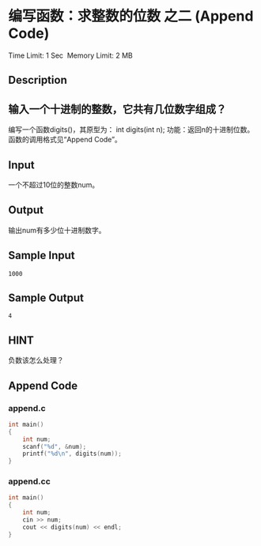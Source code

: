 # 编写函数：求整数的位数 之二 (Append Code)
Time Limit: 1 Sec  Memory Limit: 2 MB


## Description
输入一个十进制的整数，它共有几位数字组成？
-----------------------------------------------------------------------------
编写一个函数digits()，其原型为：
int digits(int n);
功能：返回n的十进制位数。
函数的调用格式见“Append Code”。


## Input
一个不超过10位的整数num。


## Output
输出num有多少位十进制数字。


## Sample Input
```
1000
```
## Sample Output
```
4

```

## HINT
负数该怎么处理？

## Append Code
### append.c
```c
int main()
{
    int num;
    scanf("%d", &num);
    printf("%d\n", digits(num));
}
```
### append.cc
```cpp
int main()
{
    int num;
    cin >> num;
    cout << digits(num) << endl;
}

```
